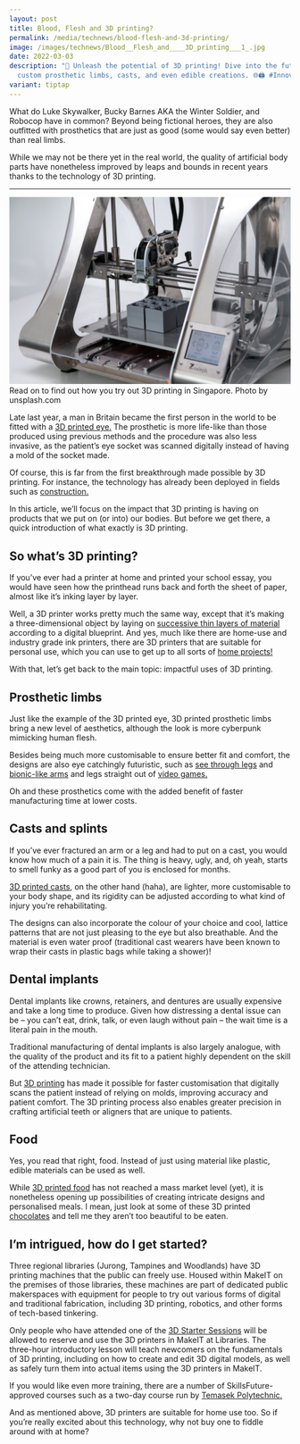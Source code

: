 ```yaml
---
layout: post
title: Blood, Flesh and 3D printing?
permalink: /media/technews/blood-flesh-and-3d-printing/
image: /images/technews/Blood__Flesh_and____3D_printing___1_.jpg
date: 2022-03-03
description: "🦾 Unleash the potential of 3D printing! Dive into the future with
  custom prosthetic limbs, casts, and even edible creations. 🌐🖨️ #Innovation"
variant: tiptap
---
```

What do Luke Skywalker, Bucky Barnes AKA the Winter Soldier, and Robocop have in common? Beyond being fictional heroes, they are also outfitted with prosthetics that are just as good (some would say even better) than real limbs. 

While we may not be there yet in the real world, the quality of artificial body parts have nonetheless improved by leaps and bounds in recent years thanks to the technology of 3D printing. 


---

![3D printers in Singapore printing prosthetics](/images/technews/3dprinting.jpg)
Read on to find out how you try out 3D printing in Singapore.
Photo by unsplash.com
  
Late last year, a man in Britain became the first person in the world to be fitted with a [3D printed eye.](https://edition.cnn.com/2021/11/25/health/3d-printed-eye-scli-intl-gbr-scn/index.html) The prosthetic is more life-like than those produced using previous methods and the procedure was also less invasive, as the patient’s eye socket was scanned digitally instead of having a mold of the socket made. 

Of course, this is far from the first breakthrough made possible by 3D printing. For instance, the technology has already been deployed in fields such as [construction.](https://www.nbcnews.com/news/nbcblk/3d-printing-can-solution-nations-affordable-housing-crisis-rcna10725) 

In this article, we’ll focus on the impact that 3D printing is having on products that we put on (or into) our bodies. But before we get there, a quick introduction of what exactly is 3D printing.

## So what’s 3D printing? 

If you’ve ever had a printer at home and printed your school essay, you would have seen how the printhead runs back and forth the sheet of paper, almost like it’s inking layer by layer. 

Well, a 3D printer works pretty much the same way, except that it’s making a three-dimensional object by laying on [successive thin layers of material](https://www.hp.com/sg-en/shop/buying-guide-3d-printer) according to a digital blueprint. And yes, much like there are home-use and industry grade ink printers, there are 3D printers that are suitable for personal use, which you can use to get up to all sorts of [home projects!](https://all3dp.com/1/useful-cool-things-3d-print-ideas-3d-printer-projects-stuff/)

With that, let’s get back to the main topic: impactful uses of 3D printing. 

## Prosthetic limbs

Just like the example of the 3D printed eye, 3D printed prosthetic limbs bring a new level of aesthetics, although the look is more cyberpunk mimicking human flesh. 

Besides being much more customisable to ensure better fit and comfort, the designs are also eye catchingly futuristic, such as [see through legs](https://newatlas.com/exo-prosthetic-leg-3d-printing/35297/) and [bionic-like arms](https://techcrunch.com/2016/06/26/the-future-of-3d-printed-prosthetics/) and legs straight out of [video games.](https://www.techradar.com/news/the-amazing-bionic-prosthetics-that-are-changing-lives-and-shaping-our-future)  

Oh and these prosthetics come with the added benefit of faster manufacturing time at lower costs.

## Casts and splints 

If you’ve ever fractured an arm or a leg and had to put on a cast, you would know how much of a pain it is. The thing is heavy, ugly, and, oh yeah, starts to smell funky as a good part of you is enclosed for months. 

[3D printed casts](https://bitfab.io/blog/3d-printed-splints/), on the other hand (haha), are lighter, more customisable to your body shape, and its rigidity can be adjusted according to what kind of injury you’re rehabilitating. 

The designs can also incorporate the colour of your choice and cool, lattice patterns that are not just pleasing to the eye but also breathable. And the material is even water proof (traditional cast wearers have been known to wrap their casts in plastic bags while taking a shower)! 

## Dental implants

Dental implants like crowns, retainers, and dentures are usually expensive and take a long time to produce. Given how distressing a dental issue can be – you can’t eat, drink, talk, or even laugh without pain – the wait time is a literal pain in the mouth. 

Traditional manufacturing of dental implants is also largely analogue, with the quality of the product and its fit to a patient highly dependent on the skill of the attending technician. 

But [3D printing](https://dental.formlabs.com/blog/digital-dentistry-dental-3d-printing/) has made it possible for faster customisation that digitally scans the patient instead of relying on molds, improving accuracy and patient comfort. The 3D printing process also enables greater precision in crafting artificial teeth or aligners that are unique to patients. 

## Food

Yes, you read that right, food. Instead of just using material like plastic, edible materials can be used as well. 

While [3D printed food](https://all3dp.com/2/3d-printed-food-3d-printing-food/) has not reached a mass market level (yet), it is nonetheless opening up possibilities of creating intricate designs and personalised meals. I mean, just look at some of these 3D printed [chocolates](https://www.3dsourced.com/3d-printers/chocolate-3d-printer/) and tell me they aren’t too beautiful to be eaten. 

## I’m intrigued, how do I get started? 

Three regional libraries (Jurong, Tampines and Woodlands) have 3D printing machines that the public can freely use. Housed within MakeIT on the premises of those libraries, these machines are part of dedicated public makerspaces with equipment for people to try out various forms of digital and traditional fabrication, including 3D printing, robotics, and other forms of tech-based tinkering.

Only people who have attended one of the [3D Starter Sessions](https://www.eventbrite.sg/cc/makeit-at-libraries-programmes-104559) will be allowed to reserve and use the 3D printers in MakeIT at Libraries. The three-hour introductory lesson will teach newcomers on the fundamentals of 3D printing, including on how to create and edit 3D digital models, as well as safely turn them into actual items using the 3D printers in MakeIT.

 

If you would like even more training, there are a number of SkillsFuture-approved courses such as a two-day course run by [Temasek Polytechnic.](https://www.tp.edu.sg/schools-and-courses/adult-learners/all-courses/skillsfuture-series/basic-computer-aided-design-cad-3d-modelling-and-3d-printing.html) 

And as mentioned above, 3D printers are suitable for home use too. So if you’re really excited about this technology, why not buy one to fiddle around with at home?